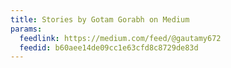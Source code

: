 ```yaml
---
title: Stories by Gotam Gorabh on Medium
params:
  feedlink: https://medium.com/feed/@gautamy672
  feedid: b60aee14de09cc1e63cfd8c8729de83d
---
```

